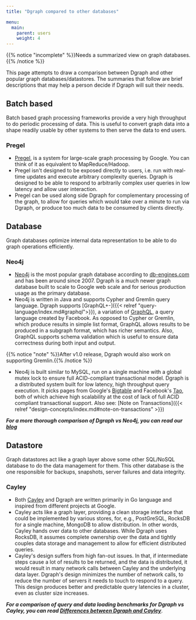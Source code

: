 ```yaml
---
title: "Dgraph compared to other databases"

menu:
  main:
    parent: users
    weight: 4
---
```



{{% notice "incomplete" %}}Needs a summarized view on graph databases.{{% /notice %}}

This page attempts to draw a comparison between Dgraph and other popular graph databases/datastores. The summaries that follow are brief descriptions that may help a person decide if Dgraph will suit their needs.

## Batch based
Batch based graph processing frameworks provide a very high throughput to do periodic processing of data. This is useful to convert graph data into a shape readily usable by other systems to then serve the data to end users.

### Pregel
* [Pregel](https://kowshik.github.io/JPregel/pregel_paper.pdf), is a system for large-scale graph processing by Google. You can think of it as equivalent to MapReduce/Hadoop.
* Pregel isn't designed to be exposed directly to users, i.e. run with real-time updates and execute arbitrary complexity queries. Dgraph is designed to be able to respond to arbitrarily complex user queries in low latency and allow user interaction.
* Pregel can be used along side Dgraph for complementary processing of the graph, to allow for queries which would take over a minute to run via Dgraph, or produce too much data to be consumed by clients directly.

## Database
Graph databases optimize internal data representation to be able to do graph operations efficiently.

### Neo4j
* [Neo4j](https://neo4j.com/) is the most popular graph database according to [db-engines.com](http://db-engines.com/en/ranking/graph+dbms) and has been around since 2007. Dgraph is a much newer graph database built to scale to Google web scale and for serious production usage as the primary database.
* Neo4j is written in Java and supports Cypher and Gremlin query language. Dgraph supports [GraphQL+-]({{< relref "query-language/index.md#graphql">}}), a variation of [GraphQL](https://facebook.github.io/graphql/), a query language created by Facebook. As opposed to Cypher or Gremlin, which produce results in simple list format, GraphQL allows results to be produced in a subgraph format, which has richer semantics. Also, GraphQL supports schema validation which is useful to ensure data correctness during both input and output.

{{% notice "note" %}}After v1.0 release, Dgraph would also work on supporting Gremlin.{{% /notice %}}

* Neo4j is built similar to MySQL, run on a single machine with a global mutex lock to ensure full ACID-compliant transactional model. Dgraph is a distributed system built for low latency, high throughput query execution. It picks pages from Google's [Bigtable](http://static.googleusercontent.com/media/research.google.com/en//archive/bigtable-osdi06.pdf) and Facebook's [Tao](https://research.facebook.com/publications/tao-facebook-s-distributed-data-store-for-the-social-graph/), both of which achieve high scalability at the cost of lack of full ACID compliant transactional support. Also see: [Note on Transactions]({{< relref "design-concepts/index.md#note-on-transactions" >}})

***For a more thorough comparison of Dgraph vs Neo4j, you can read our [blog](https://open.dgraph.io/post/benchmark-neo4j)***

## Datastore
Graph datastores act like a graph layer above some other SQL/NoSQL database to do the data management for them. This other database is the one responsible for backups, snapshots, server failures and data integrity.

### Cayley
* Both [Cayley](https://cayley.io/) and Dgraph are written primarily in Go language and inspired from different projects at Google.
* Cayley acts like a graph layer, providing a clean storage interface that could be implemented by various stores, for, e.g., PostGreSQL, RocksDB for a single machine, MongoDB to allow distribution. In other words, Cayley hands over data to other databases. While Dgraph uses RocksDB, it assumes complete ownership over the data and tightly couples data storage and management to allow for efficient distributed queries.
* Cayley's design suffers from high fan-out issues. In that, if intermediate steps cause a lot of results to be returned, and the data is distributed, it would result in many network calls between Cayley and the underlying data layer. Dgraph's design minimizes the number of network calls, to reduce the number of servers it needs to touch to respond to a query. This design produces better and predictable query latencies in a cluster, even as cluster size increases.

***For a comparison of query and data loading benchmarks for Dgraph vs Cayley, you can read [Differences between Dgraph and Cayley](https://discuss.dgraph.io/t/differences-between-dgraph-and-cayley/23/3)***.
